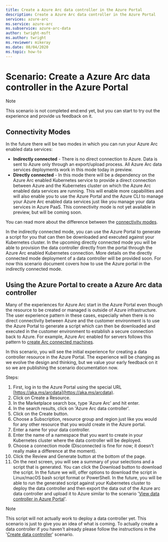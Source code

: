 ```yaml
---
title: Create a Azure Arc data controller in the Azure Portal
description: Create a Azure Arc data controller in the Azure Portal
services: azure-arc
ms.service: azure-arc
ms.subservice: azure-arc-data
author: twright-msft
ms.author: twright
ms.reviewer: mikeray
ms.date: 08/04/2020
ms.topic: how-to
---
```


# Scenario: Create a Azure Arc data controller in the Azure Portal

> [!NOTE]
>  This scenario is not completed end:end yet, but you can start to try out the experience and provide us feedback on it.

## Connectivity Modes

In the future there will be two modes in which you can run your Azure Arc enabled data services:

- **Indirectly connected** - There is no direct connection to Azure.  Data is sent to Azure only through an export/upload process.  All Azure Arc data services deployments work in this mode today in preview.
- **Directly connected** - In this mode there will be a dependency on the Azure Arc enabled Kubernetes service to provide a direct connection between Azure and the Kubernetes cluster on which the Azure Arc enabled data services are running.  This will enable more capabilities and will also enable you to use the Azure Portal and the Azure CLI to manage your Azure Arc enabled data services just like you manage your data services in Azure PaaS.  This connectivity mode is not yet available in preview, but will be coming soon.

You can read more about the difference between the [connectivity modes](/docs/connectivity.md).

In the indirectly connected mode, you can use the Azure Portal to generate a script for you that can then be downloaded and executed against your Kubernetes cluster.  In the upcoming directly connected mode you will be able to provision the data controller directly from the portal through the Azure Arc enabled Kubernetes connection.  More details on the directly connected mode deployment of a data controller will be provided soon.  For now this scenario document covers how to use the Azure portal in the indirectly connected mode.

## Using the Azure Portal to create a Azure Arc data controller

Many of the experiences for Azure Arc start in the Azure Portal even though the resource to be created or managed is outside of Azure infrastructure.  The user experience pattern in these cases, especially when there is no direct connectivity between Azure and the customer environment is to use the Azure Portal to generate a script which can then be downloaded and executed in the customer environment to establish a secure connection back to Azure.  For example, Azure Arc enabled for servers follows this pattern to [create Arc connected machines](/azure-arc/servers/onboard-portal).

In this scenario, you will see the initial experience for creating a data controller resource in the Azure Portal.  The experience will be changing as we evolve the design and thinking, but we value your early feedback on it so we are publishing the scenario documentation now.

Steps:

1) First, log in to the Azure Portal using the special URL [https://aka.ms/arcdata](https://aka.ms/arcdata).
2) Click on Create a Resource.
3) In the Marketplace search box, type 'Azure Arc' and hit enter.
4) In the search results, click on 'Azure Arc data controller'.
5) Click on the Create button.
6) Choose a Subscription, resource group and region just like you would for any other resource that you would create in the Azure portal.
7) Enter a name for your data controller.
8) Enter the name of a namespace that you want to create in your Kubernetes cluster where the data controller will be deployed.
9) Choose a connection mode (Disconnected is fine for now; it doesn't really make a difference at the moment).
10) Click the Review and Generate button at the bottom of the page.
11) On the next screen, you will see a summary of your selections and a script that is generated.  You can click the Download button to download the script.  In the future we will, offer options to download the script in Linux/macOS bash script format or PowerShell.  In the future, you will be able to run the generated script against your Kubernetes cluster to deploy the data controller and then export the data out of the Azure arc data controller and upload it to Azure similar to the scenario '[View data controller in Azure Portal](/scenarios/022-view-data-controller-in-azure-portal.md)'.

> [!NOTE]
>   This script will not actually work to deploy a data controller yet.  This scenario is just to give you an idea of what is coming.  To actually create a data controller if you haven't already please follow the instructions in the '[Create data controller](/scenarios/create-data-controller.md)' scenario.
